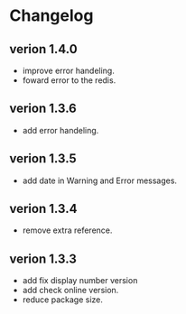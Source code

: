 # Changelog

## verion 1.4.0

- improve error handeling.
- foward error to the redis.

## verion 1.3.6

- add error handeling.

## verion 1.3.5

- add date in Warning and Error messages.

## verion 1.3.4

- remove extra reference.

## verion 1.3.3

- add fix display number version
- add check online version.
- reduce package size.